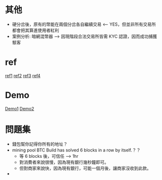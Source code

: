 # 其他

- 硬分岔後，原有的幣能在兩個分岔各自繼續交易 <-- YES，但並非所有交易所都會把其算進使用者紅利
- 案例分析: 暗網混幣器 --> 因現階段合法交易所皆需 KYC 認證，因而成功捕獲駭客

# ref

[ref1](https://ithelp.ithome.com.tw/articles/10215061)
[ref2](https://countchu2.blogspot.com/2017/03/spv-nodeutxo-pool.html?m=0)
[ref3](https://steemit.com/cn-cryptocurrency/@antonsteemit/utxo)
[ref4](https://www.youtube.com/watch?v=Lx9zgZCMqXE)

# Demo

[Demo1](https://txstreet.com/v/eth-btc)
[Demo2](https://andersbrownworth.com/blockchain/coinbase)

# 問題集

- 錢包幫你記得你所有的地址？
- mining pool BTC Build has solved 6 blocks in a row by itself.？？
  - 等 6 blocks 後，可信任 --> 1hr
  - 對消費者來說很慢，因為現有銀行幾秒鐘即可。
  - 但對商家來說快，因為現有銀行，可能一個月後，讓商家沒收到此款。
-
